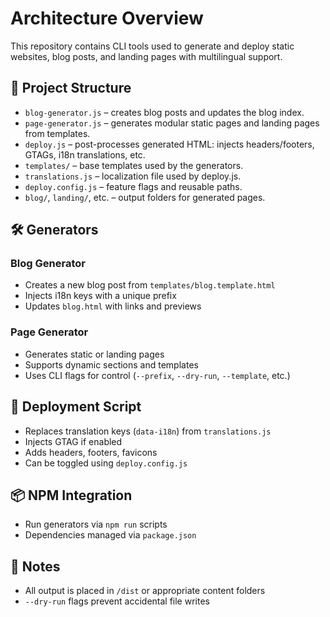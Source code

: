 # Architecture Overview

This repository contains CLI tools used to generate and deploy static websites, blog posts, and landing pages with multilingual support.

## 🧱 Project Structure

- `blog-generator.js` – creates blog posts and updates the blog index.
- `page-generator.js` – generates modular static pages and landing pages from templates.
- `deploy.js` – post-processes generated HTML: injects headers/footers, GTAGs, i18n translations, etc.
- `templates/` – base templates used by the generators.
- `translations.js` – localization file used by deploy.js.
- `deploy.config.js` – feature flags and reusable paths.
- `blog/`, `landing/`, etc. – output folders for generated pages.

## 🛠 Generators

### Blog Generator

- Creates a new blog post from `templates/blog.template.html`
- Injects i18n keys with a unique prefix
- Updates `blog.html` with links and previews

### Page Generator

- Generates static or landing pages
- Supports dynamic sections and templates
- Uses CLI flags for control (`--prefix`, `--dry-run`, `--template`, etc.)

## 🚀 Deployment Script

- Replaces translation keys (`data-i18n`) from `translations.js`
- Injects GTAG if enabled
- Adds headers, footers, favicons
- Can be toggled using `deploy.config.js`

## 📦 NPM Integration

- Run generators via `npm run` scripts
- Dependencies managed via `package.json`

## 💬 Notes

- All output is placed in `/dist` or appropriate content folders
- `--dry-run` flags prevent accidental file writes
